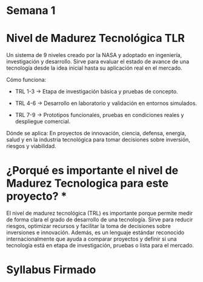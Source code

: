 # Semana 1
# Nivel de Madurez Tecnológica TLR
Un sistema de 9 niveles creado por la NASA y adoptado en ingeniería, investigación y desarrollo. Sirve para evaluar el estado de avance de una tecnología desde la idea inicial hasta su aplicación real en el mercado.

Cómo funciona:

* TRL 1-3 → Etapa de investigación básica y pruebas de concepto.

* TRL 4-6 → Desarrollo en laboratorio y validación en entornos simulados.

* TRL 7-9 → Prototipos funcionales, pruebas en condiciones reales y despliegue comercial.

Dónde se aplica: En proyectos de innovación, ciencia, defensa, energía, salud y en la industria tecnológica para tomar decisiones sobre inversión, riesgos y viabilidad.

# ¿Porqué es importante el nivel de Madurez Tecnologica para este proyecto? *

El nivel de madurez tecnológica (TRL) es importante porque permite medir de forma clara el grado de desarrollo de una tecnología. Sirve para reducir riesgos, optimizar recursos y facilitar la toma de decisiones sobre inversiones e innovación. Además, es un lenguaje estándar reconocido internacionalmente que ayuda a comparar proyectos y definir si una tecnología está en etapa de investigación, pruebas o lista para el mercado.

# Syllabus Firmado

